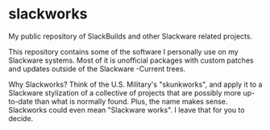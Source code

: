 # slackworks
My public repository of SlackBuilds and other Slackware related projects.

This repository contains some of the software I personally use on my Slackware systems. Most of it is unofficial packages with custom patches and updates outside of the Slackware -Current trees.

Why Slackworks? Think of the U.S. Military's "skunkworks", and apply it to a Slackware stylization of a collective of projects that are possibly more up-to-date than what is normally found. Plus, the name makes sense. Slackworks could even mean "Slackware works". I leave that for you to decide.
